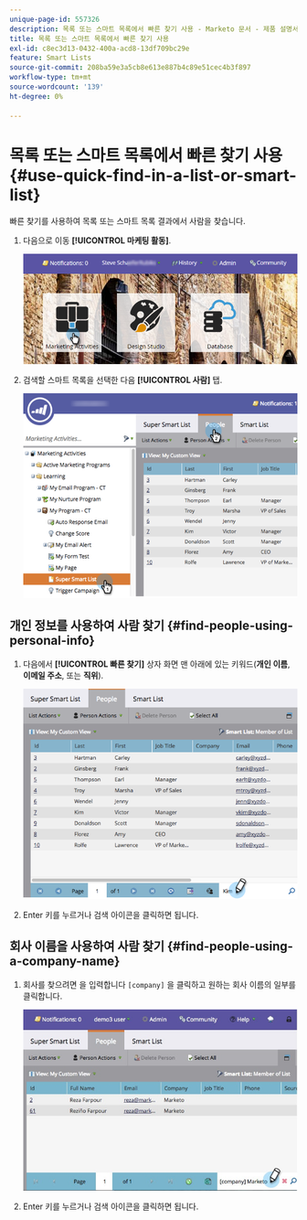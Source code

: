 ```yaml
---
unique-page-id: 557326
description: 목록 또는 스마트 목록에서 빠른 찾기 사용 - Marketo 문서 - 제품 설명서
title: 목록 또는 스마트 목록에서 빠른 찾기 사용
exl-id: c8ec3d13-0432-400a-acd8-13df709bc29e
feature: Smart Lists
source-git-commit: 208ba59e3a5cb8e613e887b4c89e51cec4b3f897
workflow-type: tm+mt
source-wordcount: '139'
ht-degree: 0%

---
```


# 목록 또는 스마트 목록에서 빠른 찾기 사용 {#use-quick-find-in-a-list-or-smart-list}

빠른 찾기를 사용하여 목록 또는 스마트 목록 결과에서 사람을 찾습니다.

1. 다음으로 이동 **[!UICONTROL 마케팅 활동]**.

   ![](assets/login-marketing-activities.png)

1. 검색할 스마트 목록을 선택한 다음 **[!UICONTROL 사람]** 탭.

   ![](assets/smartlistpeople.png)

## 개인 정보를 사용하여 사람 찾기 {#find-people-using-personal-info}

1. 다음에서 **[!UICONTROL 빠른 찾기]** 상자 화면 맨 아래에 있는 키워드(**개인 이름**, **이메일 주소**, 또는 **직위**).

   ![](assets/searchpeople.png)

1. Enter 키를 누르거나 검색 아이콘을 클릭하면 됩니다.

## 회사 이름을 사용하여 사람 찾기 {#find-people-using-a-company-name}

1. 회사를 찾으려면 을 입력합니다 `[company]` 을 클릭하고 원하는 회사 이름의 일부를 클릭합니다.

   ![](assets/supersmartlistsearch.jpg)

1. Enter 키를 누르거나 검색 아이콘을 클릭하면 됩니다.
